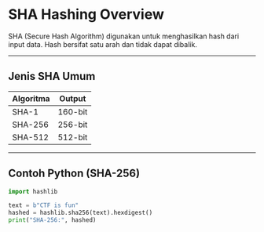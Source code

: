 # SHA Hashing Overview

SHA (Secure Hash Algorithm) digunakan untuk menghasilkan hash dari input data. Hash bersifat satu arah dan tidak dapat dibalik.

---

## Jenis SHA Umum

| Algoritma | Output |
|-----------|--------|
| SHA-1     | 160-bit |
| SHA-256   | 256-bit |
| SHA-512   | 512-bit |

---

## Contoh Python (SHA-256)

```python
import hashlib

text = b"CTF is fun"
hashed = hashlib.sha256(text).hexdigest()
print("SHA-256:", hashed)